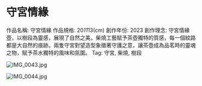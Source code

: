 # 守宮情緣

作品名稱: 守宮情緣
作品規格: 20*11*13(cm)
創作年份: 2023
創作理念: 守宮情緣壺，以樹段為靈感，展現了自然之美。柴燒工藝賦予茶壺獨特的質感，每一個紋路都是大自然的痕跡。兩隻守宮對望造型象徵著守護之意，讓茶壺成為品茗時的靈魂之物，賦予茶水獨特的風味和氛圍。
Tag: 守宮, 柴燒, 樹段

![IMG_0043.jpg](IMG_0043.jpg)

![IMG_0044.jpg](IMG_0044.jpg)